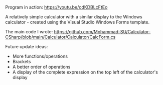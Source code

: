 Program in action: https://youtu.be/odKDBLcFtEo

A relatively simple calculator with a similar display to the Windows calculator - created using the Visual Studio Windows Forms template.

The main code I wrote:
https://github.com/Mohammad-SU/Calculator-CSharp/blob/main/Calculator/Calculator/CalcForm.cs

Future update ideas:
- More functions/operations
- Brackets
- A better order of operations
- A display of the complete expression on the top left of the calculator's display
